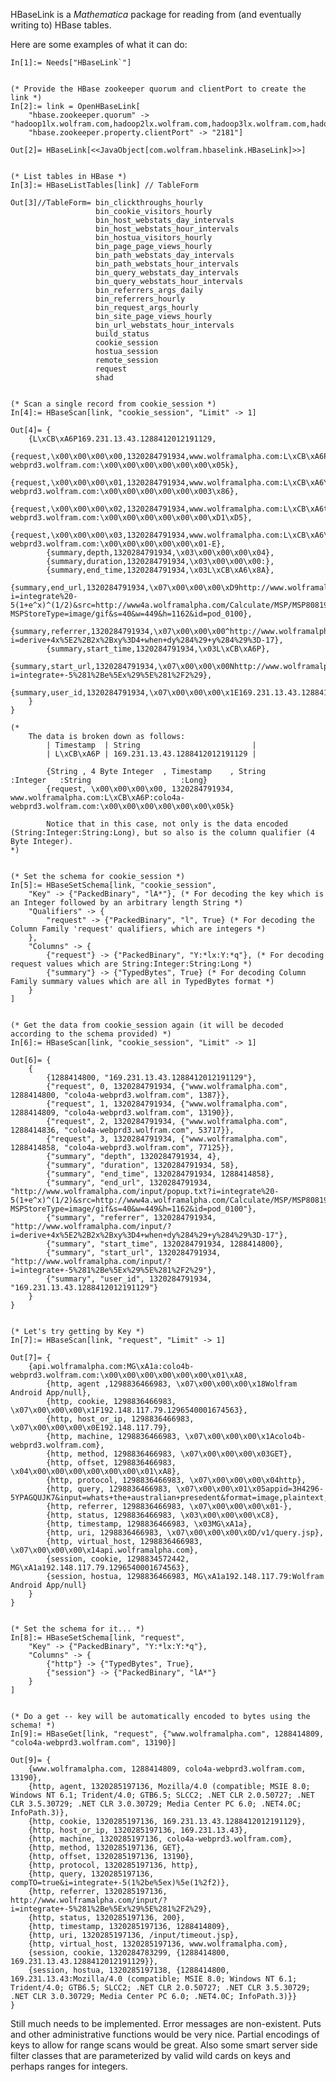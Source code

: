 HBaseLink is a _Mathematica_ package for reading from (and eventually writing to) HBase tables.

Here are some examples of what it can do:

	In[1]:= Needs["HBaseLink`"]
	
	
	(* Provide the HBase zookeeper quorum and clientPort to create the link *)
	In[2]:= link = OpenHBaseLink[
		"hbase.zookeeper.quorum" -> "hadoop1lx.wolfram.com,hadoop2lx.wolfram.com,hadoop3lx.wolfram.com,hadoop4lx.wolfram.com,hadoop5lx.wolfram.com", 
		"hbase.zookeeper.property.clientPort" -> "2181"]
	
	Out[2]= HBaseLink[<<JavaObject[com.wolfram.hbaselink.HBaseLink]>>]
	
	
	(* List tables in HBase *)
	In[3]:= HBaseListTables[link] // TableForm
	
	Out[3]//TableForm= bin_clickthroughs_hourly
	                   bin_cookie_visitors_hourly
	                   bin_host_webstats_day_intervals
	                   bin_host_webstats_hour_intervals
	                   bin_hostua_visitors_hourly
	                   bin_page_page_views_hourly
	                   bin_path_webstats_day_intervals
	                   bin_path_webstats_hour_intervals
	                   bin_query_webstats_day_intervals
	                   bin_query_webstats_hour_intervals
	                   bin_referrers_args_daily
	                   bin_referrers_hourly
	                   bin_request_args_hourly
	                   bin_site_page_views_hourly
	                   bin_url_webstats_hour_intervals
	                   build_status
	                   cookie_session
	                   hostua_session
	                   remote_session
	                   request
	                   shad
	
	
	(* Scan a single record from cookie_session *)
	In[4]:= HBaseScan[link, "cookie_session", "Limit" -> 1]
	
	Out[4]= {
		{L\xCB\xA6P169.231.13.43.1288412012191129, 
			{request,\x00\x00\x00\x00,1320284791934,www.wolframalpha.com:L\xCB\xA6P:colo4a-webprd3.wolfram.com:\x00\x00\x00\x00\x00\x00\x05k},
			{request,\x00\x00\x00\x01,1320284791934,www.wolframalpha.com:L\xCB\xA6Y:colo4a-webprd3.wolfram.com:\x00\x00\x00\x00\x00\x003\x86},
			{request,\x00\x00\x00\x02,1320284791934,www.wolframalpha.com:L\xCB\xA6t:colo4a-webprd3.wolfram.com:\x00\x00\x00\x00\x00\x00\xD1\xD5},
			{request,\x00\x00\x00\x03,1320284791934,www.wolframalpha.com:L\xCB\xA6\x8A:colo4a-webprd3.wolfram.com:\x00\x00\x00\x00\x00\x01-E},
			{summary,depth,1320284791934,\x03\x00\x00\x00\x04},
			{summary,duration,1320284791934,\x03\x00\x00\x00:},
			{summary,end_time,1320284791934,\x03L\xCB\xA6\x8A},
			{summary,end_url,1320284791934,\x07\x00\x00\x00\xD9http://www.wolframalpha.com/input/popup.txt?i=integrate%20-5(1+e^x)^(1/2)&src=http://www4a.wolframalpha.com/Calculate/MSP/MSP80819d0d39difiifc08000055a7f051cdc725dg?MSPStoreType=image/gif&s=40&w=449&h=1162&id=pod_0100},
			{summary,referrer,1320284791934,\x07\x00\x00\x00^http://www.wolframalpha.com/input/?i=derive+4x%5E2%2B2x%2Bxy%3D4+when+dy%284%29+y%284%29%3D-17},
			{summary,start_time,1320284791934,\x03L\xCB\xA6P},
			{summary,start_url,1320284791934,\x07\x00\x00\x00Nhttp://www.wolframalpha.com/input/?i=integrate+-5%281%2Be%5Ex%29%5E%281%2F2%29},
			{summary,user_id,1320284791934,\x07\x00\x00\x00\x1E169.231.13.43.1288412012191129}
		}
	}
	
	(* 
		The data is broken down as follows: 
			| Timestamp  | String                         |
			| L\xCB\xA6P | 169.231.13.43.1288412012191129 |
		
			{String , 4 Byte Integer  , Timestamp    , String              :Integer   :String                    :Long}
			{request, \x00\x00\x00\x00, 1320284791934, www.wolframalpha.com:L\xCB\xA6P:colo4a-webprd3.wolfram.com:\x00\x00\x00\x00\x00\x00\x05k}
			
			Notice that in this case, not only is the data encoded (String:Integer:String:Long), but so also is the column qualifier (4 Byte Integer).
	*)
	
	
	(* Set the schema for cookie_session *)
	In[5]:= HBaseSetSchema[link, "cookie_session",
		"Key" -> {"PackedBinary", "lA*"}, (* For decoding the key which is an Integer followed by an arbitrary length String *)
		"Qualifiers" -> {
			"request" -> {"PackedBinary", "l", True} (* For decoding the Column Family 'request' qualifiers, which are integers *)
		},
		"Columns" -> {
			{"request"} -> {"PackedBinary", "Y:*lx:Y:*q"}, (* For decoding request values which are String:Integer:String:Long *)
			{"summary"} -> {"TypedBytes", True} (* For decoding Column Family summary values which are all in TypedBytes format *)
		}
	]
	
	
	(* Get the data from cookie_session again (it will be decoded according to the schema provided) *)
	In[6]:= HBaseScan[link, "cookie_session", "Limit" -> 1]
	
	Out[6]= {
		{
			{1288414800, "169.231.13.43.1288412012191129"}, 
			{"request", 0, 1320284791934, {"www.wolframalpha.com", 1288414800, "colo4a-webprd3.wolfram.com", 1387}}, 
			{"request", 1, 1320284791934, {"www.wolframalpha.com", 1288414809, "colo4a-webprd3.wolfram.com", 13190}}, 
			{"request", 2, 1320284791934, {"www.wolframalpha.com", 1288414836, "colo4a-webprd3.wolfram.com", 53717}}, 
			{"request", 3, 1320284791934, {"www.wolframalpha.com", 1288414858, "colo4a-webprd3.wolfram.com", 77125}}, 
			{"summary", "depth", 1320284791934, 4}, 
			{"summary", "duration", 1320284791934, 58}, 
			{"summary", "end_time", 1320284791934, 1288414858}, 
			{"summary", "end_url", 1320284791934, "http://www.wolframalpha.com/input/popup.txt?i=integrate%20-5(1+e^x)^(1/2)&src=http://www4a.wolframalpha.com/Calculate/MSP/MSP80819d0d39difiifc08000055a7f051cdc725dg?MSPStoreType=image/gif&s=40&w=449&h=1162&id=pod_0100"}, 
			{"summary", "referrer", 1320284791934, "http://www.wolframalpha.com/input/?i=derive+4x%5E2%2B2x%2Bxy%3D4+when+dy%284%29+y%284%29%3D-17"}, 
			{"summary", "start_time", 1320284791934, 1288414800}, 
			{"summary", "start_url", 1320284791934, "http://www.wolframalpha.com/input/?i=integrate+-5%281%2Be%5Ex%29%5E%281%2F2%29"}, 
			{"summary", "user_id", 1320284791934, "169.231.13.43.1288412012191129"}
		}
	}
	
	
	(* Let's try getting by Key *)
	In[7]:= HBaseScan[link, "request", "Limit" -> 1]
	
	Out[7]= {
		{api.wolframalpha.com:MG\xA1a:colo4b-webprd3.wolfram.com:\x00\x00\x00\x00\x00\x00\x01\xA8,
			{http, agent ,1298836466983, \x07\x00\x00\x00\x18Wolfram Android App/null},
			{http, cookie, 1298836466983, \x07\x00\x00\x00\x1F192.148.117.79.1296540001674563},
			{http, host_or_ip, 1298836466983, \x07\x00\x00\x00\x0E192.148.117.79},
			{http, machine, 1298836466983, \x07\x00\x00\x00\x1Acolo4b-webprd3.wolfram.com},
			{http, method, 1298836466983, \x07\x00\x00\x00\x03GET},
			{http, offset, 1298836466983, \x04\x00\x00\x00\x00\x00\x00\x01\xA8},
			{http, protocol, 1298836466983, \x07\x00\x00\x00\x04http},
			{http, query, 1298836466983, \x07\x00\x00\x01\x05appid=3H4296-5YPAGQUJK7&input=whats+the+australian+presedent&format=image,plaintext,sound&async=0.25&scantimeout=1.0&latlong=-28.87140582,153.05061412&sidebarlinks=true&reinterpret=true&width=792&maxwidth=1192&device=Android&sig=2E931182A65D2865E736E2454CDD1F0D},
			{http, referrer, 1298836466983, \x07\x00\x00\x00\x01-},
			{http, status, 1298836466983, \x03\x00\x00\x00\xC8},
			{http, timestamp, 1298836466983, \x03MG\xA1a},
			{http, uri, 1298836466983, \x07\x00\x00\x00\x0D/v1/query.jsp},
			{http, virtual_host, 1298836466983, \x07\x00\x00\x00\x14api.wolframalpha.com},
			{session, cookie, 1298834572442, MG\xA1a192.148.117.79.1296540001674563},
			{session, hostua, 1298836466983, MG\xA1a192.148.117.79:Wolfram Android App/null}
		}
	}
	
	
	(* Set the schema for it... *)
	In[8]:= HBaseSetSchema[link, "request",
		"Key" -> {"PackedBinary", "Y:*lx:Y:*q"},
		"Columns" -> {
			{"http"} -> {"TypedBytes", True},
			{"session"} -> {"PackedBinary", "lA*"}
		}
	]
	
	
	(* Do a get -- key will be automatically encoded to bytes using the schema! *)
	In[9]:= HBaseGet[link, "request", {"www.wolframalpha.com", 1288414809, "colo4a-webprd3.wolfram.com", 13190}]
	
	Out[9]= {
		{www.wolframalpha.com, 1288414809, colo4a-webprd3.wolfram.com, 13190},
		{http, agent, 1320285197136, Mozilla/4.0 (compatible; MSIE 8.0; Windows NT 6.1; Trident/4.0; GTB6.5; SLCC2; .NET CLR 2.0.50727; .NET CLR 3.5.30729; .NET CLR 3.0.30729; Media Center PC 6.0; .NET4.0C; InfoPath.3)},
		{http, cookie, 1320285197136, 169.231.13.43.1288412012191129},
		{http, host_or_ip, 1320285197136, 169.231.13.43},
		{http, machine, 1320285197136, colo4a-webprd3.wolfram.com},
		{http, method, 1320285197136, GET},
		{http, offset, 1320285197136, 13190},
		{http, protocol, 1320285197136, http},
		{http, query, 1320285197136, compTO=true&i=integrate+-5(1%2be%5ex)%5e(1%2f2)},
		{http, referrer, 1320285197136, http://www.wolframalpha.com/input/?i=integrate+-5%281%2Be%5Ex%29%5E%281%2F2%29},
		{http, status, 1320285197136, 200},
		{http, timestamp, 1320285197136, 1288414809},
		{http, uri, 1320285197136, /input/timeout.jsp},
		{http, virtual_host, 1320285197136, www.wolframalpha.com},
		{session, cookie, 1320284783299, {1288414800, 169.231.13.43.1288412012191129}},
		{session, hostua, 1320285197138, {1288414800, 169.231.13.43:Mozilla/4.0 (compatible; MSIE 8.0; Windows NT 6.1; Trident/4.0; GTB6.5; SLCC2; .NET CLR 2.0.50727; .NET CLR 3.5.30729; .NET CLR 3.0.30729; Media Center PC 6.0; .NET4.0C; InfoPath.3)}}
	}

Still much needs to be implemented. Error messages are non-existent. Puts and other administrative functions would be very nice. Partial encodings of keys to allow for range scans would be great. Also some smart server side filter classes that are parameterized by valid wild cards on keys and perhaps ranges for integers.